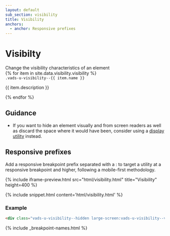 ```yaml
---
layout: default
sub_section: visibility
title: Visibility
anchors:
  - anchor: Responsive prefixes
---
```


# Visibilty

<div class="va-introtext" markdown="1">
Change the visibility characteristics of an element
</div>

<div class="site-c-showcase">
  <div class="vads-l-row">
    {% for item in site.data.visibility.visibility %}
      <div class="vads-l-col--12 site-c-showcase__col vads-u-display--flex vads-u-flex-direction--column {% if forloop.index == 1 %}vads-u-border-top--0{% endif %}">
        <div>
          <code class="code">.vads-u-visibility--{{ item.name }} </code>
        </div>
        <div>
          <p>{{ item.description }}</p>
        </div>
      </div>
    {% endfor %}
  </div>
</div>

## Guidance

- If you want to hide an element visually and from screen readers as well as discard the space where it would have been, consider using a [display utility](display.html) instead.


## Responsive prefixes

Add a responsive breakpoint prefix separated with a : to target a utility at a responsive breakpoint and higher, following a mobile-first methodology.

{% include iframe-preview.html src="html/visibility.html" title="Visibility" height=400 %}

{% include snippet.html content='html/visibility.html' %}

### Example

```html
<div class="vads-u-visibility--hidden large-screen:vads-u-visibility--visible">
```
{% include _breakpoint-names.html %}